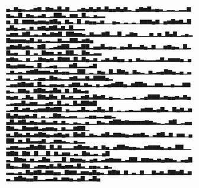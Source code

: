 ▄▂▆▄▃▂▃▅▆▂▆▅▃▇▃▆▁▁▃▅▄▆▄▆▃▇▄▄▆▄▆▂▁▄▆▅▇▃▄▃▁▂▂▁▂▂▆▅▃▂▇▁▅▄▂▃▅▁▂▇▇▃▁▅▅▁▇▂▁▄▂▂
▅▁▇▁▆▆▆▄▅▅▄▆▇▄▁▆▃▁▇▁▅▄▄▂▅▁▁▄▃▁▂▁▂▁▆▆▆▄▆▁▄▅▇▅▆▂▇▄▇▄▂▃▁▅▁▅▆▄▆▇▃▆▂▇▂▂▂
▃▅▅▂▆▇▂▃▂▅▃▆▅▇▁▇▇▅▅▄▂▆▃▃▆▇▂▂▇▁▃▆▅▁▁▁▅▁▅▁▇▄▇▁▂▄▂▇▅▅▅▅▄▇▂▅▂▃▂▂▆▃▃▇▇▃▅▆▄
▄▆▅▇▄▅▃▁▆▇▁▂▃▅▇▇▂▂▃▇▇▂▄▄▇▃▄▃▁▄▃▇▃▃▆▄▂▆▁▁▅▆▄▃▁▇▂▇▃▄▁▁▇▁▃▁▇▅▅▂▅▂▇▇▂▁▇▅▂▃▃
▅▆▅▂▁▅▁▂▆▅▄▅▂▇▆▆▂▇▂▇▄▂▅▁▃▅▃▇▄▄▁▄▁▅▃▂▂▂▃▆▂▅▅▅▄▁▄▆▄▄▅▅▃▃▁▇▁▂▃▄▁▁▁▅▇▂▂▂▃▆
▂▅▂▃▂▅▆▇▅▅▅▃▆▃▄▄▂▂▇▇▁▂▁▅▄▁▇▂▇▆▄▁▆▃▂▁▅▂▃▄▇▆▄▂▄▁▃▃▁▂▇▃▃▁▂▄▄▂▇▅▃▂▂▅▆▃▃▆▃▇▇▇▄▂
▂▄▄▆▇▅▆▁▇▃▂▄▄▃▄▁▄▆▆▂▅▃▁▄▁▃▄▅▇▇▄▂▅▇▇▅▂▂▅▅▂▂▄▂▂▆▆▄▂▁▆▆▄▁▆▇▆▃▄▇▅▁▆▁▇▅▃▄
▅▄▅▁▂▆▄▁▇▆▄▇▅▁▆▃▅▂▂▅▆▃▇▅▆▂▄▂▂▁▂▂▄▁▂▄▇▇▇▃▅▄▄▅▃▆▄▂▃▄▄▇▃▅▅▂▂▄▅▂▇▂▃▁▇▃▇▇▆▇
▂▃▇▃▅▆▃▄▅▅▇▆▇▇▁▄▂▂▃▇▃▂▃▇▄▂▇▁▂▁▂▃▂▂▅▆▆▃▄▇▃▁▇▄▆▂▅▇▄▆▄▄▅▃▆▁▃▁▂▇▆▃▂▃▃▁▁▂▄▄▂▂▄▄▂
▄▇▃▆▇▃▅▄▃▆▃▃▅▂▅▂▁▃▂▁▄▁▁▅▃▂▅▇▇▅▆▅▅▅▅▆▅▃▂▁▂▆▇▁▂▄▄▇▆▃▂▇▅▅▆▃▄▅▅▄▁▅▂▂▆▇▇▁
▅▂▇▅▃▆▃▅▇▆▄▃▅▆▄▅▁▇▅▇▂▅▃▂▅▇▃▆▆▅▄▃▅▅▆▃▁▃▆▇▂▆▁▅▅▁▄▇▇▂▅▂▇▃▃▄▆▁▂▅▅▃▂▁▄▂▂
▃▅▅▃▃▄▇▅▇▆▁▇▂▆▂▂▂▅▇▅▅▃▅▁▆▄▁▄▇▇▅▄▄▃▂▅▆▆▆▄▂▄▂▇▇▁▁▆▇▆▁▇▆▁▇▁▁▇▁▆▂▅▅▁▃▁▇▅▂▃▁▄▇
▃▂▇▆▅▂▅▂▃▇▅▁▂▂▇▁▆▅▅▄▂▄▅▂▃▅▆▅▅▂▃▇▇▂▆▆▅▃▅▄▆▅▃▁▃▄▇▇▄▃▂▇▆▁▃▅▅▄▆▃▇▄▅▅▃▇▃▁▄▄▃▁▄▂
▃▃▂▄▂▇▄▆▇▃▆▆▄▄▁▇▆▆▂▅▅▄▇▄▃▁▆▇▆▁▆▁▃▁▆▁▁▆▃▅▂▇▇▅▇▂▅▃▁▆▇▅▄▄▇▂▂▃▃▅▂▅▅▄▂▄▇▁▃▇▄
